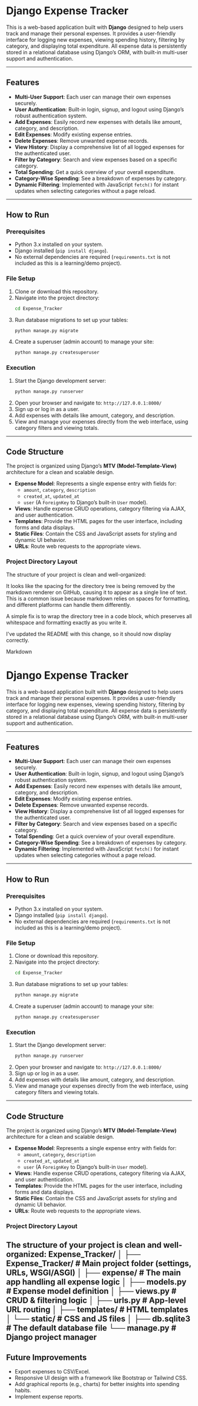 # Django Expense Tracker

This is a web-based application built with **Django** designed to help users track and manage their personal expenses. It provides a user-friendly interface for logging new expenses, viewing spending history, filtering by category, and displaying total expenditure. All expense data is persistently stored in a relational database using Django’s ORM, with built-in multi-user support and authentication.

---

## Features

-   **Multi-User Support**: Each user can manage their own expenses securely.
-   **User Authentication**: Built-in login, signup, and logout using Django’s robust authentication system.
-   **Add Expenses**: Easily record new expenses with details like amount, category, and description.
-   **Edit Expenses**: Modify existing expense entries.
-   **Delete Expenses**: Remove unwanted expense records.
-   **View History**: Display a comprehensive list of all logged expenses for the authenticated user.
-   **Filter by Category**: Search and view expenses based on a specific category.
-   **Total Spending**: Get a quick overview of your overall expenditure.
-   **Category-Wise Spending**: See a breakdown of expenses by category.
-   **Dynamic Filtering**: Implemented with JavaScript `fetch()` for instant updates when selecting categories without a page reload.

---

## How to Run

### Prerequisites

-   Python 3.x installed on your system.
-   Django installed (`pip install django`).
-   No external dependencies are required (`requirements.txt` is not included as this is a learning/demo project).

### File Setup

1.  Clone or download this repository.
2.  Navigate into the project directory:
    ```bash
    cd Expense_Tracker
    ```
3.  Run database migrations to set up your tables:
    ```bash
    python manage.py migrate
    ```
4.  Create a superuser (admin account) to manage your site:
    ```bash
    python manage.py createsuperuser
    ```

### Execution

1.  Start the Django development server:
    ```bash
    python manage.py runserver
    ```
2.  Open your browser and navigate to: `http://127.0.0.1:8000/`
3.  Sign up or log in as a user.
4.  Add expenses with details like amount, category, and description.
5.  View and manage your expenses directly from the web interface, using category filters and viewing totals.

---

## Code Structure

The project is organized using Django’s **MTV (Model-Template-View)** architecture for a clean and scalable design.

-   **Expense Model**: Represents a single expense entry with fields for:
    -   `amount`, `category`, `description`
    -   `created_at`, `updated_at`
    -   `user` (A `ForeignKey` to Django’s built-in `User` model).
-   **Views**: Handle expense CRUD operations, category filtering via AJAX, and user authentication.
-   **Templates**: Provide the HTML pages for the user interface, including forms and data displays.
-   **Static Files**: Contain the CSS and JavaScript assets for styling and dynamic UI behavior.
-   **URLs**: Route web requests to the appropriate views.

### Project Directory Layout
The structure of your project is clean and well-organized:

It looks like the spacing for the directory tree is being removed by the markdown renderer on GitHub, causing it to appear as a single line of text. This is a common issue because markdown relies on spaces for formatting, and different platforms can handle them differently.

A simple fix is to wrap the directory tree in a code block, which preserves all whitespace and formatting exactly as you write it.

I've updated the README with this change, so it should now display correctly.

Markdown

# Django Expense Tracker

This is a web-based application built with **Django** designed to help users track and manage their personal expenses. It provides a user-friendly interface for logging new expenses, viewing spending history, filtering by category, and displaying total expenditure. All expense data is persistently stored in a relational database using Django’s ORM, with built-in multi-user support and authentication.

---

## Features

-   **Multi-User Support**: Each user can manage their own expenses securely.
-   **User Authentication**: Built-in login, signup, and logout using Django’s robust authentication system.
-   **Add Expenses**: Easily record new expenses with details like amount, category, and description.
-   **Edit Expenses**: Modify existing expense entries.
-   **Delete Expenses**: Remove unwanted expense records.
-   **View History**: Display a comprehensive list of all logged expenses for the authenticated user.
-   **Filter by Category**: Search and view expenses based on a specific category.
-   **Total Spending**: Get a quick overview of your overall expenditure.
-   **Category-Wise Spending**: See a breakdown of expenses by category.
-   **Dynamic Filtering**: Implemented with JavaScript `fetch()` for instant updates when selecting categories without a page reload.

---

## How to Run

### Prerequisites

-   Python 3.x installed on your system.
-   Django installed (`pip install django`).
-   No external dependencies are required (`requirements.txt` is not included as this is a learning/demo project).

### File Setup

1.  Clone or download this repository.
2.  Navigate into the project directory:
    ```bash
    cd Expense_Tracker
    ```
3.  Run database migrations to set up your tables:
    ```bash
    python manage.py migrate
    ```
4.  Create a superuser (admin account) to manage your site:
    ```bash
    python manage.py createsuperuser
    ```

### Execution

1.  Start the Django development server:
    ```bash
    python manage.py runserver
    ```
2.  Open your browser and navigate to: `http://127.0.0.1:8000/`
3.  Sign up or log in as a user.
4.  Add expenses with details like amount, category, and description.
5.  View and manage your expenses directly from the web interface, using category filters and viewing totals.

---

## Code Structure

The project is organized using Django’s **MTV (Model-Template-View)** architecture for a clean and scalable design.

-   **Expense Model**: Represents a single expense entry with fields for:
    -   `amount`, `category`, `description`
    -   `created_at`, `updated_at`
    -   `user` (A `ForeignKey` to Django’s built-in `User` model).
-   **Views**: Handle expense CRUD operations, category filtering via AJAX, and user authentication.
-   **Templates**: Provide the HTML pages for the user interface, including forms and data displays.
-   **Static Files**: Contain the CSS and JavaScript assets for styling and dynamic UI behavior.
-   **URLs**: Route web requests to the appropriate views.

### Project Directory Layout
The structure of your project is clean and well-organized:
Expense_Tracker/
│
├── Expense_Tracker/          # Main project folder (settings, URLs, WSGI/ASGI)
│
├── expense/                  # The main app handling all expense logic
│   ├── models.py             # Expense model definition
│   ├── views.py              # CRUD & filtering logic
│   ├── urls.py               # App-level URL routing
│   ├── templates/            # HTML templates
│   └── static/               # CSS and JS files
│
├── db.sqlite3                # The default database file
└── manage.py                 # Django project manager
---

## Future Improvements

-   Export expenses to CSV/Excel.
-   Responsive UI design with a framework like Bootstrap or Tailwind CSS.
-   Add graphical reports (e.g., charts) for better insights into spending habits.
-   Implement expense reports.